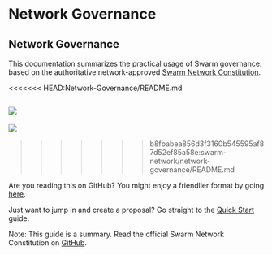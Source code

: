 # Network Governance

## Network Governance

This documentation summarizes the practical usage of Swarm governance. based on the authoritative network-approved [Swarm Network Constitution](https://github.com/swarmfund/networkgovernance/tree/master/swarm_network_constitution).

&lt;&lt;&lt;&lt;&lt;&lt;&lt; HEAD:Network-Governance/README.md

## ![](https://github.com/swarmfund/swarm-network-www/tree/d91e973f4f794539eff94f27d313a6005d2c555b/swarm-network/network-governance/.gitbook/assets/swarm-256x256.png)

![](https://github.com/swarmfund/swarm-network-www/tree/5b22e05998d5339333c46bf266b09372a0960907/Network-Governance/.gitbook/assets/swarm-logo.png)

> > > > > > > b8fbabea856d3f3160b545595af87d52ef85a58e:swarm-network/network-governance/README.md

Are you reading this on GitHub? You might enjoy a friendlier format by going [here](the-swarm-network/).

Just want to jump in and create a proposal? Go straight to the [Quick Start](getting-started.md) guide.

Note: This guide is a summary. Read the official Swarm Network Constitution on [GitHub](https://github.com/swarmfund/networkgovernance/tree/master/swarm_network_constitution).

